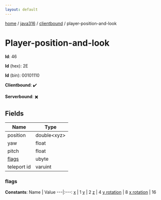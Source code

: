 ```yaml
---
layout: default
---
```


[home](/)  /  [java316](/protocol/java316)  /  [clientbound](/protocol/java316/clientbound)  /  player-position-and-look

# Player-position-and-look

**Id**: 46

**Id** (hex): 2E

**Id** (bin): 00101110

**Clientbound**: ✔️

**Serverbound**: ✖️

## Fields

Name | Type
---|---
position | double&lt;xyz&gt;
yaw | float
pitch | float
[flags](#flags) | ubyte
teleport id | varuint

### flags

**Constants**:
Name | Value
---|:---:
[x](flags_x) | 1
[y](flags_y) | 2
[z](flags_z) | 4
[y rotation](flags_y-rotation) | 8
[x rotation](flags_x-rotation) | 16

